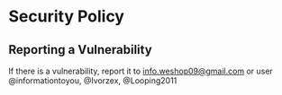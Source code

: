 # Security Policy

## Reporting a Vulnerability

If there is a vulnerability, report it to info.weshop09@gmail.com or user @informationtoyou, @Ivorzex, @Looping2011
